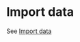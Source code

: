 # Import data

See [Import data](https://docs.microsoft.com/en-us/dynamics365/customer-engagement/developer/import-data)